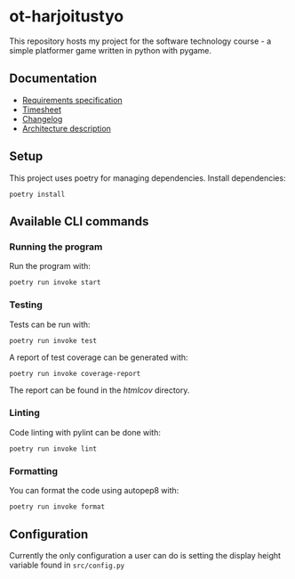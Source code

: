 # ot-harjoitustyo
This repository hosts my project for the software technology course - a simple platformer game written in python with pygame. 

## Documentation
- [Requirements specification](./documentation/requirements-specification.md)
- [Timesheet](./documentation/timesheet.md)
- [Changelog](./documentation/changelog.md)
- [Architecture description](./documentation/architecture.md)

## Setup
This project uses poetry for managing dependencies.
Install dependencies:
```console
poetry install 
```
## Available CLI commands
### Running the program
Run the program with:
```console
poetry run invoke start
```
### Testing
Tests can be run with:
```console
poetry run invoke test
```
A report of test coverage can be generated with:
```console
poetry run invoke coverage-report
```
The report can be found in the *htmlcov* directory.

### Linting
Code linting with pylint can be done with:
```console
poetry run invoke lint
```

### Formatting
You can format the code using autopep8 with:
```console
poetry run invoke format
```
## Configuration
Currently the only configuration a user can do is setting the display height variable found in `src/config.py`
